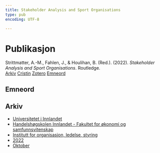 ```yaml
---
title: Stakeholder Analysis and Sport Organisations
type: pub
encoding: UTF-8

---
```

<h1>Publikasjon</h1>
<article id="csl-bib-container-YC99M6XW" class="csl-bib-container">
  <div class="csl-bib-body"> <div class="csl-entry">Strittmatter, A.-M., Fahlen, J., &#38; Houlihan, B. (Red.). (2022). <i>Stakeholder Analysis and Sport Organisations</i>. Routledge.</div> </div>
  <div class="csl-bib-buttons">
    <a href="#taxonomy-article-YC99M6XW" alt="archive" class="csl-bib-button">Arkiv</a>
    <a href="https://app.cristin.no/results/show.jsf?id=2063024" alt="Cristin" class="csl-bib-button">Cristin</a>
    <a href="http://zotero.org/groups/5881554/items/YC99M6XW" alt="Zotero" class="csl-bib-button">Zotero</a>
    <a href="#keywords-article-YC99M6XW" alt="keywords" class="csl-bib-button">Emneord</a>
  </div>
  <div id="csl-bib-meta-container-YC99M6XW"></div>
</article>
<div id="csl-bib-meta-YC99M6XW" class="csl-bib-meta">
  <article id="keywords-article-YC99M6XW" class="keywords-article">
    <h1>Emneord</h1>
    
  </article>
  <article id="taxonomy-article-YC99M6XW" class="taxonomy-article">
    <h1>Arkiv</h1>
    <ul>
      <li><a href="{{< params subfolder >}}nn/archive/?key=3DCRN523">Universitetet i Innlandet</a></li>
      <li><a href="{{< params subfolder >}}nn/archive/?key=DU8Q9LN9">Handelshøgskolen Innlandet - Fakultet for økonomi og samfunnsvitenskap</a></li>
      <li><a href="{{< params subfolder >}}nn/archive/?key=4LUWR3ZM">Institutt for organisasjon, ledelse, styring</a></li>
      <li><a href="{{< params subfolder >}}nn/archive/?key=RDNF7EXQ">2022</a></li>
      <li><a href="{{< params subfolder >}}nn/archive/?key=2MBA9YCA">Oktober</a></li>
    </ul>
  </article>
</div>
